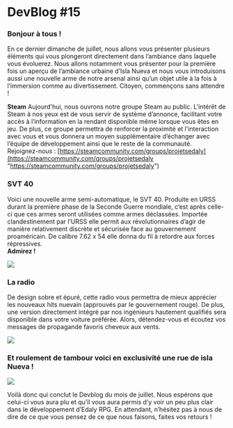 # DevBlog #15  

### Bonjour à tous !

 En ce dernier dimanche de juillet, nous allons vous présenter plusieurs éléments qui vous plongeront directement dans l’ambiance dans laquelle vous évoluerez. Nous allons notamment vous présenter pour la première fois un aperçu de l’ambiance urbaine d’Isla Nueva et nous vous introduisons aussi une nouvelle arme de notre arsenal ainsi qu’un objet utile à la fois à l’immersion comme au divertissement. Citoyen, commençons sans attendre ! 

**Steam**
Aujourd'hui, nous ouvrons notre groupe Steam au public. L’intérêt de Steam à nos yeux est de vous servir de système d’annonce, facilitant votre accès à l’information en la rendant disponible même lorsque vous êtes en jeu. De plus, ce groupe permettra de renforcer la proximité et l'interaction avec vous et vous donnera un moyen supplémentaire d’échanger avec l’équipe de développement ainsi que le reste de la communauté.  
Rejoignez-nous : [https://steamcommunity.com/groups/projetsedaly](https://steamcommunity.com/groups/projetsedaly "https://steamcommunity.com/groups/projetsedaly")

### SVT 40 
Voici une nouvelle arme semi-automatique, le SVT 40. Produite en URSS durant la première phase de la Seconde Guerre mondiale, c’est après celle-ci que ces armes seront utilisées comme armes déclassées. Importée clandestinement par l’URSS elle permit aux révolutionnaires d’agir de manière relativement discrète et sécurisée face au gouvernement proaméricain. De calibre 7.62 x 54 elle donna du fil à retordre aux forces répressives.  
**Admirez !**

[![](https://media.discordapp.net/attachments/360682493352869889/605123575367860224/edaly_show_RPG_61.jpg?width=400&height=187)](https://cdn.discordapp.com/attachments/360682493352869889/605123575367860224/edaly_show_RPG_61.jpg)

### La radio
De design sobre et épuré, cette radio vous permettra de mieux apprécier les nouveaux hits nuevain (approuvés par le gouvernement rouge). De plus, une version directement intégré par nos ingénieurs hautement qualifiés sera disponible dans votre voiture préférée. Alors, détendez-vous et écoutez vos messages de propagande favoris cheveux aux vents.

[![](https://media.discordapp.net/attachments/360682493352869889/605123680695222272/edaly_show_RPG_62.jpg?width=400&height=187)](https://cdn.discordapp.com/attachments/360682493352869889/605123680695222272/edaly_show_RPG_62.jpg)

### Et roulement de tambour voici en exclusivité une rue de isla Nueva !

[![](https://media.discordapp.net/attachments/360682493352869889/605123798336929848/edaly_show_RPG_63.jpg?width=400&height=187)](https://cdn.discordapp.com/attachments/360682493352869889/605123798336929848/edaly_show_RPG_63.jpg)

Voilà donc qui conclut le Devblog du mois de juillet. Nous espérons que celui-ci vous aura plu et qu’il vous aura permis d’y voir un peu plus clair dans le développement d’Edaly RPG. En attendant, n’hésitez pas à nous de dire de ce que vous pensez de ce que nous faisons, faites vos retours !
